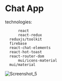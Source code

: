 # Chat App

   technologies:

    	  react
    	  react-redux
	  reduxjs/toolkit
	  firebase	  
	  react-chat-elements
	  react-hot-toast	  
	  react-router-dom    
    	  mui/icons-material
	  mui/material


![Screenshot_5](https://user-images.githubusercontent.com/101234161/184899222-df8a12fb-94ef-4da1-9e94-d4cc18755fad.png)
